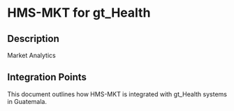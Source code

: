 # HMS-MKT for gt_Health

## Description

Market Analytics

## Integration Points

This document outlines how HMS-MKT is integrated with gt_Health systems in Guatemala.
